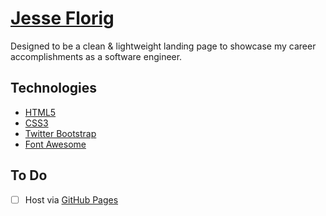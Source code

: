 # [Jesse Florig](http://jesseflorig.com)

Designed to be a clean & lightweight landing page to showcase my career accomplishments as a software engineer.

## Technologies

 - [HTML5](http://www.w3.org/TR/html5/)
 - [CSS3](http://www.w3.org/Style/CSS/current-work)
 - [Twitter Bootstrap](http://getbootstrap.com/)
 - [Font Awesome](http://fontawesome.io/)

## To Do

 - [ ] Host via [GitHub Pages](https://github.com/)
